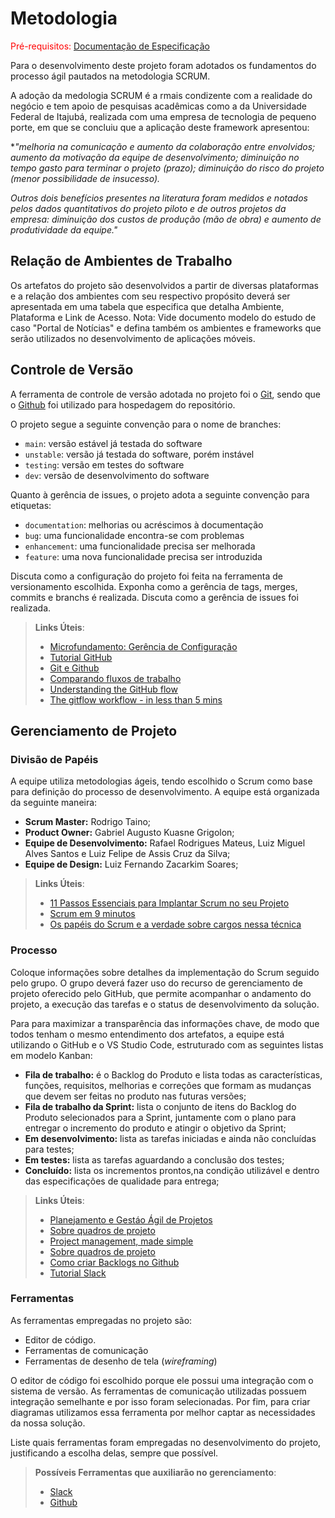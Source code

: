 
# Metodologia

<span style="color:red">Pré-requisitos: <a href="2-Especificação do Projeto.md"> Documentação de Especificação</a></span>

Para o desenvolvimento deste projeto foram adotados os fundamentos do processo ágil pautados na metodologia SCRUM.

A adoção da medologia SCRUM é a rmais condizente com a realidade do negócio e tem apoio de pesquisas acadêmicas como a da  Universidade Federal de Itajubá, realizada com uma empresa de tecnologia de pequeno porte, em que se concluiu que a aplicação deste framework apresentou: 

**"melhoria na comunicação e aumento da colaboração entre envolvidos; aumento da motivação da equipe de desenvolvimento; diminuição no tempo gasto para terminar o projeto (prazo); diminuição do risco do projeto (menor possibilidade de insucesso).*

*Outros dois benefícios presentes na literatura foram medidos e notados pelos dados quantitativos do projeto piloto e de outros projetos da empresa: diminuição dos custos de produção (mão de obra) e aumento de produtividade da equipe."*

## Relação de Ambientes de Trabalho

Os artefatos do projeto são desenvolvidos a partir de diversas plataformas e a relação dos ambientes com seu respectivo propósito deverá ser apresentada em uma tabela que especifica que detalha Ambiente, Plataforma e Link de Acesso. 
Nota: Vide documento modelo do estudo de caso "Portal de Notícias" e defina também os ambientes e frameworks que serão utilizados no desenvolvimento de aplicações móveis.

## Controle de Versão

A ferramenta de controle de versão adotada no projeto foi o
[Git](https://git-scm.com/), sendo que o [Github](https://github.com)
foi utilizado para hospedagem do repositório.

O projeto segue a seguinte convenção para o nome de branches:

- `main`: versão estável já testada do software
- `unstable`: versão já testada do software, porém instável
- `testing`: versão em testes do software
- `dev`: versão de desenvolvimento do software

Quanto à gerência de issues, o projeto adota a seguinte convenção para
etiquetas:

- `documentation`: melhorias ou acréscimos à documentação
- `bug`: uma funcionalidade encontra-se com problemas
- `enhancement`: uma funcionalidade precisa ser melhorada
- `feature`: uma nova funcionalidade precisa ser introduzida

Discuta como a configuração do projeto foi feita na ferramenta de versionamento escolhida. Exponha como a gerência de tags, merges, commits e branchs é realizada. Discuta como a gerência de issues foi realizada.

> **Links Úteis**:
> - [Microfundamento: Gerência de Configuração](https://pucminas.instructure.com/courses/87878/)
> - [Tutorial GitHub](https://guides.github.com/activities/hello-world/)
> - [Git e Github](https://www.youtube.com/playlist?list=PLHz_AreHm4dm7ZULPAmadvNhH6vk9oNZA)
>  - [Comparando fluxos de trabalho](https://www.atlassian.com/br/git/tutorials/comparing-workflows)
> - [Understanding the GitHub flow](https://guides.github.com/introduction/flow/)
> - [The gitflow workflow - in less than 5 mins](https://www.youtube.com/watch?v=1SXpE08hvGs)

## Gerenciamento de Projeto

### Divisão de Papéis



A equipe utiliza metodologias ágeis, tendo escolhido o Scrum como base para definição do processo de desenvolvimento. A equipe está organizada da seguinte maneira:

- **Scrum Master:** Rodrigo Taino;
- **Product Owner:** Gabriel Augusto Kuasne Grigolon;
- **Equipe de Desenvolvimento:** Rafael Rodrigues Mateus, Luiz Miguel Alves Santos e Luiz Felipe de Assis Cruz da Silva;
- **Equipe de Design:** Luiz Fernando Zacarkim Soares;

> **Links Úteis**:
> - [11 Passos Essenciais para Implantar Scrum no seu Projeto](https://mindmaster.com.br/scrum-11-passos/)
> - [Scrum em 9 minutos](https://www.youtube.com/watch?v=XfvQWnRgxG0)
> - [Os papéis do Scrum e a verdade sobre cargos nessa técnica](https://www.atlassian.com/br/agile/scrum/roles)

### Processo

Coloque  informações sobre detalhes da implementação do Scrum seguido pelo grupo. O grupo deverá fazer uso do recurso de gerenciamento de projeto oferecido pelo GitHub, que permite acompanhar o andamento do projeto, a execução das tarefas e o status de desenvolvimento da solução.

Para para maximizar a transparência das informações chave, de modo que
todos tenham o mesmo entendimento dos artefatos, a equipe está utilizando o GitHub e o VS Studio Code, estruturado com as seguintes listas em modelo Kanban:

* **Fila de trabalho:** é o Backlog do Produto e lista todas as características, funções, requisitos, melhorias e correções que formam as mudanças que devem ser feitas no produto nas futuras versões;
* **Fila de trabalho da Sprint:** lista o conjunto de itens do Backlog do Produto selecionados para a Sprint, juntamente com o plano para entregar o incremento do produto e atingir o objetivo da Sprint;
* **Em desenvolvimento:** lista as tarefas iniciadas e ainda não concluídas para testes;
* **Em testes:** lista as tarefas aguardando a conclusão dos testes;
* **Concluído:** lista os incrementos prontos,na condição utilizável e dentro das especificações de qualidade para entrega;
 
> **Links Úteis**:
> - [Planejamento e Gestáo Ágil de Projetos](https://pucminas.instructure.com/courses/87878/pages/unidade-2-tema-2-utilizacao-de-ferramentas-para-controle-de-versoes-de-software)
> - [Sobre quadros de projeto](https://docs.github.com/pt/issues/organizing-your-work-with-project-boards/managing-project-boards/about-project-boards)
> - [Project management, made simple](https://github.com/features/project-management/)
> - [Sobre quadros de projeto](https://docs.github.com/pt/github/managing-your-work-on-github/about-project-boards)
> - [Como criar Backlogs no Github](https://www.youtube.com/watch?v=RXEy6CFu9Hk)
> - [Tutorial Slack](https://slack.com/intl/en-br/)

### Ferramentas

As ferramentas empregadas no projeto são:

- Editor de código.
- Ferramentas de comunicação
- Ferramentas de desenho de tela (_wireframing_)

O editor de código foi escolhido porque ele possui uma integração com o sistema de versão. As ferramentas de comunicação utilizadas possuem integração semelhante e por isso foram selecionadas. Por fim, para criar diagramas utilizamos essa ferramenta por melhor captar as necessidades da nossa solução.

Liste quais ferramentas foram empregadas no desenvolvimento do projeto, justificando a escolha delas, sempre que possível.
 
> **Possíveis Ferramentas que auxiliarão no gerenciamento**: 
> - [Slack](https://slack.com/)
> - [Github](https://github.com/)
